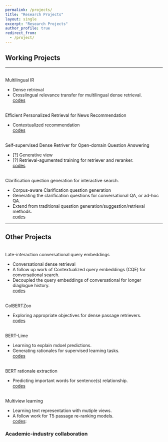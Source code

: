 ```yaml
---
permalink: /projects/
title: "Research Projects"
layout: single
excerpt: "Research Projects"
author_profile: true
redirect_from: 
  - /project/
---
```


## Working Projects
---
<br>Multilingual IR 
- Dense retrieval
- Crosslingual relevance transfer for multilingual dense retrieval.
<br>[codes](https://github.com/DylanJoo/multilingual-ir)

<br>Efficient Personalized Retrieval for News Recommendation 
- Contextualized recommendation
<br>[codes](TBD)

<br>Self-supervised Dense Retriver for Open-domain Question Answering
- [?] Generative view 
- [?] Retrieval-agumented training for retriever and reranker.
<br>[codes](https://github.com/DylanJoo/DRQG)

<br>Clarification question generation for interactive search.
- Corpus-aware Clarification question generation 
- Generating the clarification questions for conversational QA, or ad-hoc QA.
- Extend from traditional question generation/suggestion/retrieval methods.
<br>[codes](https://github.com/DylanJoo/CQG-for-Interactive-Search)

---
## Other Projects 
<br>Late-interaction conversational query embeddings
- Conversational dense retrieval
- A follow up work of Contextualized query embeddings (CQE) for conversational search.
- Decoupled the query embeddings of conversational for longer diaglogue history.
<br>[codes](https://github.com/DylanJoo/CIS)

<br>ColBERTZoo
- Exploring appropriate objectives for dense passage retrievers.
<br>[codes](https://github.com/DylanJoo/ColBertZoo)

<br>BERT-Lime
- Learning to explain mdoel predictions.
- Generating rationales for supervised learning tasks.
<br>[codes](https://github.com/DylanJoo/bert_lime)

<br>BERT rationale extraction
- Predicting important words for sentence(s) relationship.
<br>[codes](https://github.com/DylanJoo/sentence_highlight)

<br>Multiview learning
- Learning text representation with mutiple views.
- A follow work for T5 passage re-ranking models.
<br>[codes](https://github.com/DylanJoo/multiview-representation):

### Academic-industry collaboration
